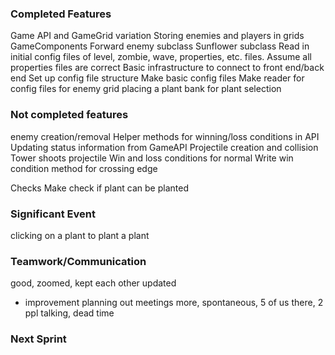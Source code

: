 ### Completed Features 

Game API and GameGrid variation
Storing enemies and players in grids
GameComponents
Forward enemy subclass
Sunflower subclass
Read in initial config files of level, zombie, wave, properties, etc. files. Assume all properties files are correct
Basic infrastructure to connect to front end/back end 
Set up config file structure
Make basic config files 
Make reader for config files for enemy grid 
placing a plant 
bank for plant selection 

### Not completed features 

enemy creation/removal 
Helper methods for winning/loss conditions in API
Updating status information from GameAPI
Projectile creation and collision
Tower shoots projectile
Win and loss conditions for normal
Write win condition method for crossing edge 

Checks
Make check if plant can be planted 


### Significant Event 

clicking on a plant to plant a plant 
### Teamwork/Communication 

good, zoomed, kept each other updated 
* improvement planning out meetings more, spontaneous, 5 of us there, 2 ppl talking, dead time 

### Next Sprint

